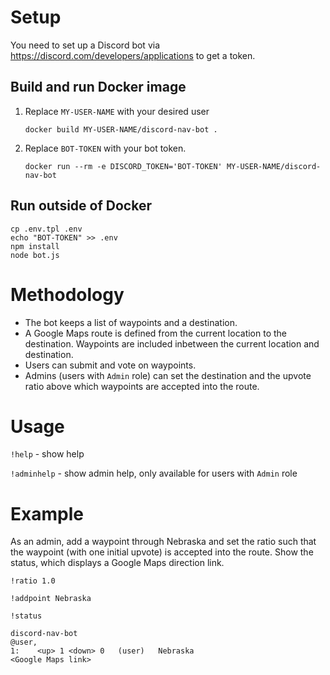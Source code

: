 # Setup

You need to set up a Discord bot via <https://discord.com/developers/applications> to get a token.

## Build and run Docker image

1. Replace `MY-USER-NAME` with your desired user 

       docker build MY-USER-NAME/discord-nav-bot .

2. Replace `BOT-TOKEN` with your bot token.

       docker run --rm -e DISCORD_TOKEN='BOT-TOKEN' MY-USER-NAME/discord-nav-bot
       
## Run outside of Docker

    cp .env.tpl .env
    echo "BOT-TOKEN" >> .env
    npm install
    node bot.js

# Methodology

  + The bot keeps a list of waypoints and a destination.
  + A Google Maps route is defined from the current location to the destination. Waypoints are included inbetween the current location and destination.
  + Users can submit and vote on waypoints.
  + Admins (users with `Admin` role) can set the destination and the upvote ratio above which waypoints are accepted into the route.

# Usage

`!help` - show help

`!adminhelp` - show admin help, only available for users with `Admin` role

# Example

As an admin, add a waypoint through Nebraska and set the ratio such that the waypoint (with one initial upvote) is accepted into the route. Show the status, which displays a Google Maps direction link.

`!ratio 1.0`

`!addpoint Nebraska`

`!status`

    discord-nav-bot
    @user, 
    1:    <up> 1 <down> 0   (user)   Nebraska
    <Google Maps link>
